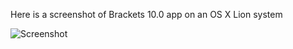Here is a screenshot of Brackets 10.0 app on an OS X Lion system

![Screenshot](http://toogy.fr/brackets10-screenshot.png)